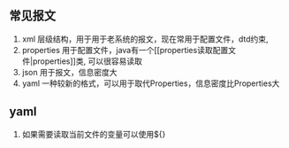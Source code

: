 ## 常见报文
1. xml 层级结构，用于用于老系统的报文，现在常用于配置文件，dtd约束,
2. properties 用于配置文件，java有一个[[properties读取配置文件|properties]]类, 可以很容易读取
3. json 用于报文，信息密度大
4. yaml 一种较新的格式，可以用于取代Properties，信息密度比Properties大

## yaml
1. 如果需要读取当前文件的变量可以使用${}